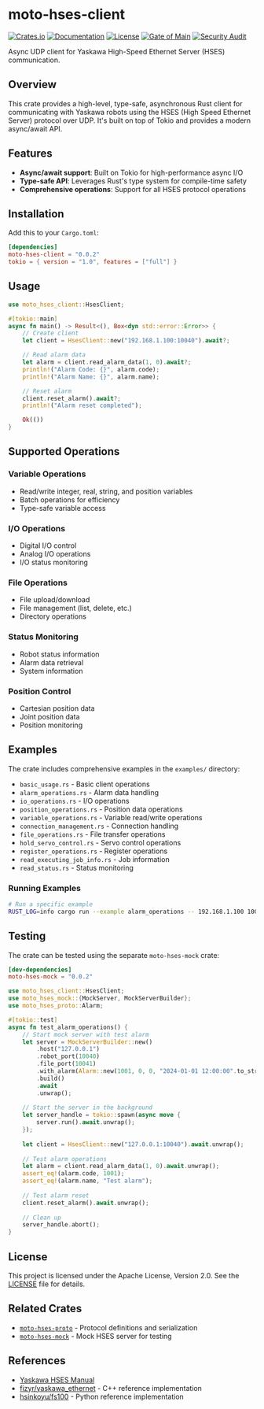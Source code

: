 # moto-hses-client

[![Crates.io](https://img.shields.io/crates/v/moto-hses-client)](https://crates.io/crates/moto-hses-client)
[![Documentation](https://docs.rs/moto-hses-client/badge.svg)](https://docs.rs/moto-hses-client)
[![License](https://img.shields.io/crates/l/moto-hses-client)](https://crates.io/crates/moto-hses-client)
[![Gate of Main](https://github.com/masayuki-kono/moto-hses/actions/workflows/gate-of-main.yml/badge.svg)](https://github.com/masayuki-kono/moto-hses/actions/workflows/gate-of-main.yml)
[![Security Audit](https://github.com/masayuki-kono/moto-hses/actions/workflows/security-audit.yml/badge.svg)](https://github.com/masayuki-kono/moto-hses/actions/workflows/security-audit.yml)

Async UDP client for Yaskawa High-Speed Ethernet Server (HSES) communication.

## Overview

This crate provides a high-level, type-safe, asynchronous Rust client for communicating with Yaskawa robots using the HSES (High Speed Ethernet Server) protocol over UDP. It's built on top of Tokio and provides a modern async/await API.

## Features

- **Async/await support**: Built on Tokio for high-performance async I/O
- **Type-safe API**: Leverages Rust's type system for compile-time safety
- **Comprehensive operations**: Support for all HSES protocol operations

## Installation

Add this to your `Cargo.toml`:

```toml
[dependencies]
moto-hses-client = "0.0.2"
tokio = { version = "1.0", features = ["full"] }
```

## Usage

```rust
use moto_hses_client::HsesClient;

#[tokio::main]
async fn main() -> Result<(), Box<dyn std::error::Error>> {
    // Create client
    let client = HsesClient::new("192.168.1.100:10040").await?;

    // Read alarm data
    let alarm = client.read_alarm_data(1, 0).await?;
    println!("Alarm Code: {}", alarm.code);
    println!("Alarm Name: {}", alarm.name);

    // Reset alarm
    client.reset_alarm().await?;
    println!("Alarm reset completed");

    Ok(())
}
```

## Supported Operations

### Variable Operations
- Read/write integer, real, string, and position variables
- Batch operations for efficiency
- Type-safe variable access

### I/O Operations
- Digital I/O control
- Analog I/O operations
- I/O status monitoring

### File Operations
- File upload/download
- File management (list, delete, etc.)
- Directory operations

### Status Monitoring
- Robot status information
- Alarm data retrieval
- System information

### Position Control
- Cartesian position data
- Joint position data
- Position monitoring

## Examples

The crate includes comprehensive examples in the `examples/` directory:

- `basic_usage.rs` - Basic client operations
- `alarm_operations.rs` - Alarm data handling
- `io_operations.rs` - I/O operations
- `position_operations.rs` - Position data operations
- `variable_operations.rs` - Variable read/write operations
- `connection_management.rs` - Connection handling
- `file_operations.rs` - File transfer operations
- `hold_servo_control.rs` - Servo control operations
- `register_operations.rs` - Register operations
- `read_executing_job_info.rs` - Job information
- `read_status.rs` - Status monitoring

### Running Examples

```bash
# Run a specific example
RUST_LOG=info cargo run --example alarm_operations -- 192.168.1.100 10040
```

## Testing

The crate can be tested using the separate `moto-hses-mock` crate:

```toml
[dev-dependencies]
moto-hses-mock = "0.0.2"
```

```rust
use moto_hses_client::HsesClient;
use moto_hses_mock::{MockServer, MockServerBuilder};
use moto_hses_proto::Alarm;

#[tokio::test]
async fn test_alarm_operations() {
    // Start mock server with test alarm
    let server = MockServerBuilder::new()
        .host("127.0.0.1")
        .robot_port(10040)
        .file_port(10041)
        .with_alarm(Alarm::new(1001, 0, 0, "2024-01-01 12:00:00".to_string(), "Test alarm".to_string()))
        .build()
        .await
        .unwrap();
    
    // Start the server in the background
    let server_handle = tokio::spawn(async move {
        server.run().await.unwrap();
    });
    
    let client = HsesClient::new("127.0.0.1:10040").await.unwrap();
    
    // Test alarm operations
    let alarm = client.read_alarm_data(1, 0).await.unwrap();
    assert_eq!(alarm.code, 1001);
    assert_eq!(alarm.name, "Test alarm");
    
    // Test alarm reset
    client.reset_alarm().await.unwrap();
    
    // Clean up
    server_handle.abort();
}
```

## License

This project is licensed under the Apache License, Version 2.0. See the [LICENSE](https://github.com/masayuki-kono/moto-hses/blob/main/LICENSE) file for details.

## Related Crates

- [`moto-hses-proto`](https://crates.io/crates/moto-hses-proto) - Protocol definitions and serialization
- [`moto-hses-mock`](https://crates.io/crates/moto-hses-mock) - Mock HSES server for testing

## References

- [Yaskawa HSES Manual](https://www.motoman.com/getmedia/16B5CD92-BD0B-4DE0-9DC9-B71D0B6FE264/160766-1CD.pdf.aspx?ext=.pdf)
- [fizyr/yaskawa_ethernet](https://github.com/fizyr/yaskawa_ethernet) - C++ reference implementation
- [hsinkoyu/fs100](https://github.com/hsinkoyu/fs100) - Python reference implementation
